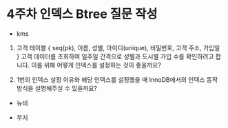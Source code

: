 # 4주차 인덱스 Btree 질문 작성

+ kms
1. 고객 테이블 { seq(pk), 이름, 성별, 아이디(unique), 비밀번호, 고객 주소, 가입일 }
고객 데이터를 조회하여 일주일 간격으로 성별과 도시별 가입 수를 확인하려고 합니다. 이를 위해 어떻게 인덱스를 설정하는 것이 좋을까요?

2. 1번의 인덱스 설정 이유와 해당 인덱스를 설정했을 때 InnoDB에서의 인덱스 동작 방식을 설명해주실 수 있을까요?

+ 뉴비

+ 무지